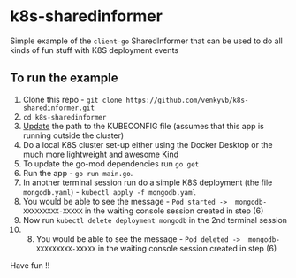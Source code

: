 # k8s-sharedinformer
Simple example of the `client-go` SharedInformer that can be used to do all kinds of fun stuff with K8S deployment events

## To run the example

1)  Clone this repo - `git clone https://github.com/venkyvb/k8s-sharedinformer.git`
2)  `cd k8s-sharedinformer`
3)  [Update](https://github.com/venkyvb/k8s-sharedinformer/blob/master/main.go#L18) the path to the KUBECONFIG file (assumes that this app is running outside the cluster)
4)  Do a local K8S cluster set-up either using the Docker Desktop or the much more lightweight and awesome [Kind](https://kind.sigs.k8s.io/)
5)  To update the go-mod dependencies run `go get`
6)  Run the app - `go run main.go`.
7)  In another terminal session run do a simple K8S deployment (the file `mongodb.yaml`) - `kubectl apply -f mongodb.yaml`
8)  You would be able to see the message - `Pod started ->  mongodb-XXXXXXXXX-XXXXX` in the waiting console session created in step (6)
9)  Now run `kubectl delete deployment mongodb` in the 2nd terminal session 
10)  8)  You would be able to see the message - `Pod deleted ->  mongodb-XXXXXXXXX-XXXXX` in the waiting console session created in step (6)

Have fun !!
